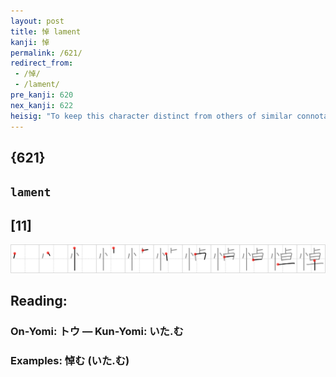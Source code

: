 ```yaml
---
layout: post
title: 悼 lament
kanji: 悼
permalink: /621/
redirect_from:
 - /悼/
 - /lament/
pre_kanji: 620
nex_kanji: 622
heisig: "To keep this character distinct from others of similar connotation, one need only think of the Prophet Jeremiah whose poetry gave an <i>eminence</i> to <i>the state of mind</i> we call <b>lamentation</b>."
---
```


## {621}

## `lament`

## [11]

<div class="stroke"><img src="../images/E682BC.png" /></div>

## Reading:

### On-Yomi: トウ &mdash; Kun-Yomi: いた.む

### Examples: 悼む (いた.む)
